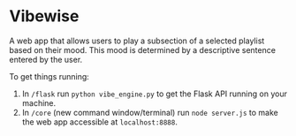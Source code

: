 # Vibewise
A web app that allows users to play a subsection of a selected playlist based on their mood. This mood is determined by a descriptive sentence entered by the user.


To get things running:

1) In `/flask` run `python vibe_engine.py` to get the Flask API running on your machine.
2) In `/core` (new command window/terminal) run `node server.js` to make the web app accessible at `localhost:8888`.
